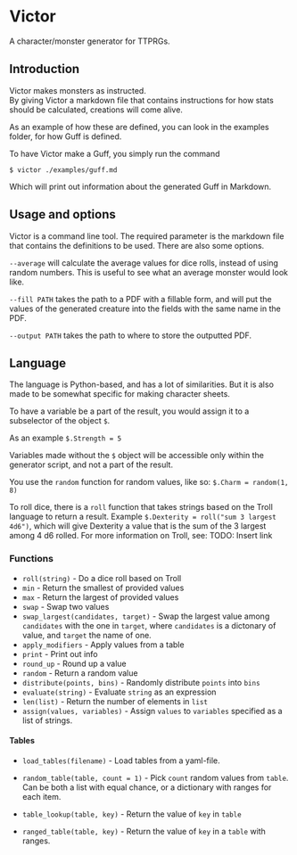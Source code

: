 # Victor

A character/monster generator for TTPRGs.

## Introduction

Victor makes monsters as instructed.  
By giving Victor a markdown file that contains instructions for how stats should be calculated, creations will come alive.

As an example of how these are defined, you can look in the examples folder, for how Guff is defined.

To have Victor make a Guff, you simply run the command

`$ victor ./examples/guff.md`

Which will print out information about the generated Guff in Markdown.

## Usage and options

Victor is a command line tool.
The required parameter is the markdown file that contains the definitions to be used.
There are also some options.

`--average` will calculate the average values for dice rolls, instead of using random numbers. This is useful to see what an average monster would look like.

`--fill PATH` takes the path to a PDF with a fillable form, and will put the values of the generated creature into the fields with the same name in the PDF.

`--output PATH` takes the path to where to store the outputted PDF.

## Language

The language is Python-based, and has a lot of similarities.
But it is also made to be somewhat specific for making character sheets.

To have a variable be a part of the result, you would assign it to a subselector of the object `$`.

As an example `$.Strength = 5`

Variables made without the `$` object will be accessible only within the generator script, and not a part of the result.

You use the `random` function for random values, like so:
`$.Charm = random(1, 8)`

To roll dice, there is a `roll` function that takes strings based on the Troll language to return a result.
Example `$.Dexterity = roll("sum 3 largest 4d6")`, which will give Dexterity a value that is the sum of the 3 largest among 4 d6 rolled. For more information on Troll, see: TODO: Insert link

### Functions

- `roll(string)` - Do a dice roll based on Troll
- `min` - Return the smallest of provided values
- `max` - Return the largest of provided values
- `swap` - Swap two values
- `swap_largest(candidates, target)` - Swap the largest value among `candidates` with the one in `target`, where `candidates` is a dictonary of value, and `target` the name of one.
- `apply_modifiers` - Apply values from a table
- `print` - Print out info
- `round_up` - Round up a value
- `random` - Return a random value
- `distribute(points, bins)` - Randomly distribute `points` into `bins`
- `evaluate(string)` - Evaluate `string` as an expression
- `len(list)` - Return the number of elements in `list`
- `assign(values, variables)` - Assign `values` to `variables` specified as a list of strings.

#### Tables

- `load_tables(filename)` - Load tables from a yaml-file.
- `random_table(table, count = 1)` - Pick `count` random values from `table`. Can be both a list with equal chance, or a dictionary with ranges for each item.

- `table_lookup(table, key)` - Return the value of `key` in `table`

- `ranged_table(table, key)` - Return the value of `key` in a `table` with ranges.
